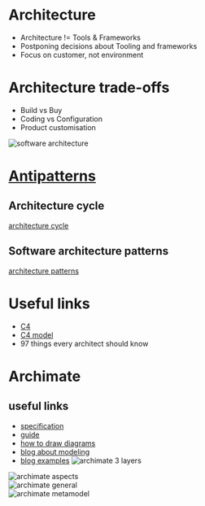 # Architecture 
* Architecture != Tools & Frameworks
* Postponing decisions about Tooling and frameworks
* Focus on customer, not environment

# Architecture trade-offs
* Build vs Buy
* Coding vs Configuration
* Product customisation

![software architecture](https://i.postimg.cc/D0cMGPPc/software-architecture.png)

# [Antipatterns](https://sourcemaking.com/antipatterns/software-architecture-antipatterns)

## Architecture cycle
[architecture cycle](https://i.postimg.cc/VNXSFVb1/architecture-cycle.png)

## Software architecture patterns
[architecture patterns](https://i.postimg.cc/Gm8T42L4/architecture-patterns.png)

# Useful links
* [C4](https://leanpub.com/visualising-software-architecture)
* [C4 model](https://c4model.com/)
* 97 things every architect should know

# Archimate
## useful links
* [specification](https://pubs.opengroup.org/architecture/archimate3-doc/)
* [guide](https://www.visual-paradigm.com/guide/archimate/full-archimate-viewpoints-guide/)
* [how to draw diagrams](https://www.visual-paradigm.com/support/documents/vpuserguide/4455/4409/86421_howtodrawarc.html)
* [blog about modeling](http://renewableplus.blogspot.com/2017/03/modeling-applications-technology-in.html)
* [blog examples](https://www.hosiaisluoma.fi/blog/archimate-examples/)
![archimate 3 layers](https://i.postimg.cc/904Rb3GK/archimate3-layers.png)  

![archimate aspects](https://i.postimg.cc/BbmmWbML/archimate-01.png)  
![archimate general](https://i.postimg.cc/T3zCvZq9/archimate-03.png)  
![archimate metamodel](https://i.postimg.cc/fLZCJmPS/archimate-04.png)  
